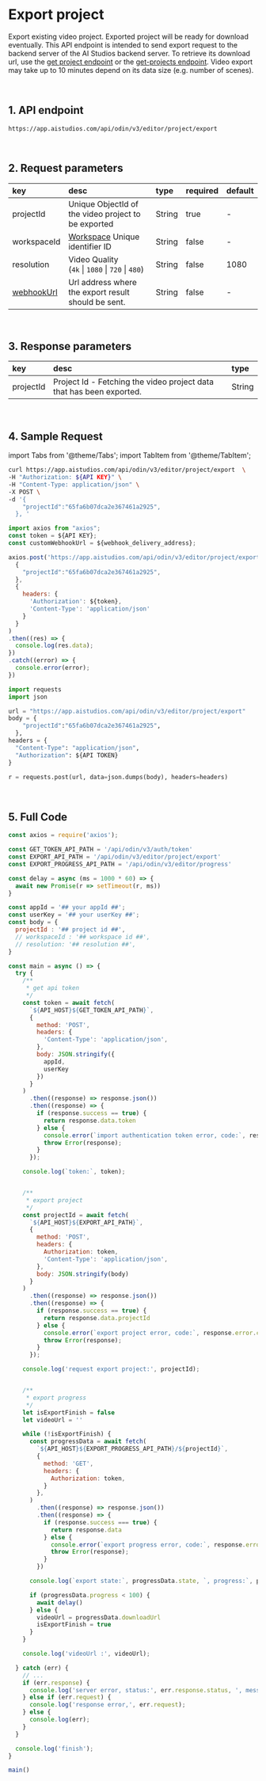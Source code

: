 # Export project

Export existing video project. Exported project will be ready for download eventually. This API endpoint is intended to send export request to the backend server of the AI Studios backend server. To retrieve its download url, use the [get project endpoint](../reference/get-project.md) or the [get-projects endpoint](../reference/get-projects.md). Video export may take up to 10 minutes depend on its data size (e.g. number of scenes).

<br/>

## 1. API endpoint

```http
https://app.aistudios.com/api/odin/v3/editor/project/export
```

<br/>

## 2. Request parameters

| key | desc | type | required | default |
| :--- | :--- | :--- | :--- | :--- |
| projectId | Unique ObjectId of the video project to be exported | String | true | - |
| workspaceId | [Workspace](./workspaces) Unique identifier ID | String | false | - |
| resolution | Video Quality <br />(`4k` \| `1080` \| `720` \| `480`) | String | false | 1080 |
| [webhookUrl](../reference/webhook) | Url address where the export result should be sent. | String |false | - |

<br/>

## 3. Response parameters

| key | desc | type |
| :--- | :--- | :--- |
| projectId | Project Id - Fetching the video project data that has been exported. | String |

<br/>


## 4. Sample Request

import Tabs from '@theme/Tabs';
import TabItem from '@theme/TabItem';

<Tabs>
<TabItem value="curl" label="cURL">

```bash
curl https://app.aistudios.com/api/odin/v3/editor/project/export  \
-H "Authorization: ${API KEY}" \
-H "Content-Type: application/json" \
-X POST \
-d '{
    "projectId":"65fa6b07dca2e367461a2925",
  }, '
```

</TabItem>
<TabItem value="js" label="Node.js">

```js
import axios from "axios";
const token = ${API KEY};
const customWebhookUrl = ${webhook_delivery_address};

axios.post('https://app.aistudios.com/api/odin/v3/editor/project/export',
  {
    "projectId":"65fa6b07dca2e367461a2925",
  },
  {
    headers: {
      'Authorization': ${token},
      'Content-Type': 'application/json'
    }
  }
)
.then((res) => {
  console.log(res.data);
})
.catch((error) => {
  console.error(error);
})
```

</TabItem>
<TabItem value="py" label="Python">

```py
import requests
import json

url = "https://app.aistudios.com/api/odin/v3/editor/project/export"
body = {
    "projectId":"65fa6b07dca2e367461a2925",
  },
headers = {
  "Content-Type": "application/json",
  "Authorization": ${API TOKEN}
}

r = requests.post(url, data=json.dumps(body), headers=headers)
```

</TabItem>
</Tabs>

<br />

## 5. Full Code
```javascript
const axios = require('axios');

const GET_TOKEN_API_PATH = '/api/odin/v3/auth/token'
const EXPORT_API_PATH = '/api/odin/v3/editor/project/export'
const EXPORT_PROGRESS_API_PATH = '/api/odin/v3/editor/progress'

const delay = async (ms = 1000 * 60) => {
  await new Promise(r => setTimeout(r, ms))
}

const appId = '## your appId ##';
const userKey = '## your userKey ##';
const body = {
  projectId : '## project id ##',
  // workspaceId : '## workspace id ##',
  // resolution: '## resolution ##',
}

const main = async () => {
  try {
    /**
     * get api token
     */
    const token = await fetch(
      `${API_HOST}${GET_TOKEN_API_PATH}`,
      {
        method: 'POST',
        headers: {
          'Content-Type': 'application/json',
        },
        body: JSON.stringify({
          appId,
          userKey
        })
      }
    )
      .then((response) => response.json())
      .then((response) => {
        if (response.success == true) {
          return response.data.token
        } else {
          console.error(`import authentication token error, code:`, response.error.code, `, msg:`, response.error.msg);
          throw Error(response);
        }
      });

    console.log(`token:`, token);


    /**
     * export project
     */
    const projectId = await fetch(
      `${API_HOST}${EXPORT_API_PATH}`,
      {
        method: 'POST',
        headers: {
          Authorization: token,
          'Content-Type': 'application/json',
        },
        body: JSON.stringify(body)
      }
    )
      .then((response) => response.json())
      .then((response) => {
        if (response.success == true) {
          return response.data.projectId
        } else {
          console.error(`export project error, code:`, response.error.code, `, msg:`, response.error.msg);
          throw Error(response);
        }
      });

    console.log('request export project:', projectId);


    /**
     * export progress
     */
    let isExportFinish = false
    let videoUrl = ''

    while (!isExportFinish) {
      const progressData = await fetch(
        `${API_HOST}${EXPORT_PROGRESS_API_PATH}/${projectId}`,
        {
          method: 'GET',
          headers: {
            Authorization: token,
          }
        },
      )
        .then((response) => response.json())
        .then((response) => {
          if (response.success === true) {
            return response.data
          } else {
            console.error(`export progress error, code:`, response.error.code, `, msg:`, response.error.msg);
            throw Error(response);
          }
        })

      console.log(`export state:`, progressData.state, `, progress:`, progressData.progress)

      if (progressData.progress < 100) {
        await delay()
      } else {
        videoUrl = progressData.downloadUrl
        isExportFinish = true
      }
    }

    console.log('videoUrl :', videoUrl);

  } catch (err) {
    // ...
    if (err.response) {
      console.log('server error, status:', err.response.status, ', message', err.response.data);
    } else if (err.request) {
      console.log('response error,', err.request);
    } else {
      console.log(err);
    }
  }

  console.log('finish');
}

main()
```